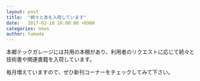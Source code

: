 ```yaml
---
layout: post
title:  "続々と本を入荷しています"
date:   2017-02-18 16:00:00 +0900
categories: news
author: tumada
---
```


本郷テックガレージには共用の本棚があり、利用者のリクエストに応じて続々と技術書や関連書籍を入荷しています。

毎月増えていますので、ぜひ新刊コーナーをチェックしてみて下さい。
